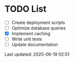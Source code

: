 # TODO List

- [ ] Create deployment scripts
- [ ] Optimize database queries
- [x] Implement caching
- [ ] Write unit tests
- [ ] Update documentation

Last updated: 2025-06-19 02:51
